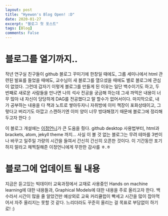 ```yaml
---
layout: post
title: "Hyewon's Blog Open! :D"
date: 2020-01-27
excerpt: "블로그 첫 포스트"
tags: [Blog]
comments: False
---
```


# 블로그를 열기까지..
작년 연구실 친구들이 github 블로그 꾸미기에 한창일 때에도, 그룹 세미나에서 html 관련된 발표를 들었을 때에도, 교수님이 새 블로그를 열으셨을 때에도 별로 블로그에 관심이 없었다. 그런데 갑자기 이렇게 블로그를 만들게 된 이유는 일단 백수이기도 하고, 두번째로 새로운 사람들을 만나면 나의 석사 전공을 궁금해 하는데 그새 까먹은 내용이 너무 많아 내 자신이 당당하게 DAG를 전공했다고 말 할수가 없어서이다. 마지막으로, 내가 공부하는 내용을 다 책과 노트로 쌓아두자니 자취방에 이미 책장이 포화상태이고, 그렇다고 버리기도 아깝고 스캔하기엔 이미 양이 너무 방대해졌기 때문에 블로그에 정리해두고자 한다 :)

이 블로그 개설에는 [이정언니](https://12jeong.github.io)가 큰 도움을 줬다. github desktop 사용법부터, html과 brackets, atom, jekyll theme 까지... 사실 이 볼 것 없는 블로그는 무려 테마를 3번이나 바꾸고 일주일 가량의 시간을 들여서 간신히 간신히 오픈한 것이다. 이 기간동안 포기하지 말라고 채찍질해준 이정언니에게 무한한 감사를 ㅎ.ㅎ

# 블로그에 업데이트 될 내용
지금은 듣고있는 빅데이터 교육과정에서 교재로 사용중인 Hands on machine learning에 대한 내용들과, Graphical Models에 대한 내용을 주로 올리고자 한다. 백수라서 시간이 많을 줄 알았건만 예상외로 교육 커리큘럽이 빡세고 시간을 많이 잡아먹어서 자주 올리지는 못할 것 같다. 느리더라도 꾸준히 올리는 걸 목표로 부담없이 하기로! :)
